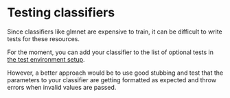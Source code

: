 Testing classifiers
==========

Since classifiers like glmnet are expensive to train, it
can be difficult to write tests for these resources.

For the moment, you can add your classifier to the list of optional tests
in [the test environment setup](../../../config/environments/test/test.R).

However, a better approach would be to use good stubbing and test that
the parameters to your classifier are getting formatted as expected
and throw errors when invalid values are passed.

